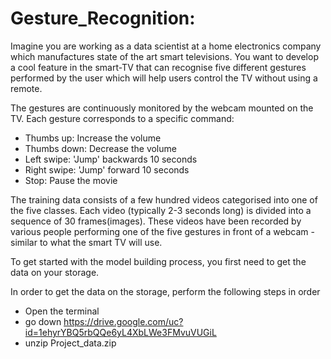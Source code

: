 # Gesture_Recognition:
Imagine you are working as a data scientist at a home electronics company which manufactures state of the art smart televisions. You want to develop a cool feature in the smart-TV that can recognise five different gestures performed by the user which will help users control the TV without using a remote. 

The gestures are continuously monitored by the webcam mounted on the TV. Each gesture corresponds to a specific command:

- Thumbs up:  Increase the volume
- Thumbs down: Decrease the volume
- Left swipe: 'Jump' backwards 10 seconds
- Right swipe: 'Jump' forward 10 seconds  
- Stop: Pause the movie

The training data consists of a few hundred videos categorised into one of the five classes. Each video (typically 2-3 seconds long) is divided into a sequence of 30 frames(images). These videos have been recorded by various people performing one of the five gestures in front of a webcam - similar to what the smart TV will use. 

 To get started with the model building process, you first need to get the data on your storage. 

In order to get the data on the storage, perform the following steps in order

- Open the terminal
- go down https://drive.google.com/uc?id=1ehyrYBQ5rbQQe6yL4XbLWe3FMvuVUGiL
- unzip Project_data.zip

 
